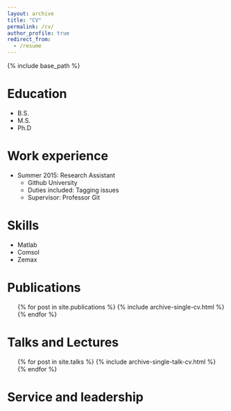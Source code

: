 ```yaml
---
layout: archive
title: "CV"
permalink: /cv/
author_profile: true
redirect_from:
  - /resume
---
```


{% include base_path %}

Education
======
* B.S. 
* M.S. 
* Ph.D 

Work experience
======
* Summer 2015: Research Assistant
  * Github University
  * Duties included: Tagging issues
  * Supervisor: Professor Git

Skills
======
* Matlab
* Comsol
* Zemax

Publications
======
  <ul>{% for post in site.publications %}
    {% include archive-single-cv.html %}
  {% endfor %}</ul>
  
Talks and Lectures
======
  <ul>{% for post in site.talks %}
    {% include archive-single-talk-cv.html %}
  {% endfor %}</ul>
  
Service and leadership
======
